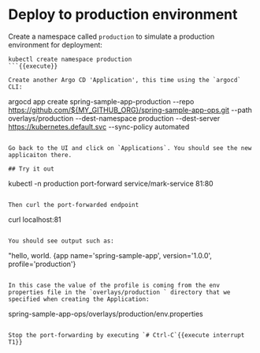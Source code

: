 # Deploy to production environment

Create a namespace called `production` to simulate a production environment for deployment:

```
kubectl create namespace production
```{{execute}}

Create another Argo CD 'Application', this time using the `argocd` CLI:
```
argocd app create spring-sample-app-production --repo https://github.com/${MY_GITHUB_ORG}/spring-sample-app-ops.git --path overlays/production --dest-namespace production --dest-server https://kubernetes.default.svc --sync-policy automated
```{{execute}}

Go back to the UI and click on `Applications`. You should see the new applicaiton there.

## Try it out
```
kubectl -n production port-forward service/mark-service 81:80
```{{execute T1}}

Then curl the port-forwarded endpoint
```
curl localhost:81
```{{execute T2}}

You should see output such as:
```
"hello, world.  {app name='spring-sample-app', version='1.0.0', profile='production'}
```

In this case the value of the profile is coming from the env properties file in the `overlays/production ` directory that we specified when creating the Application:
```
spring-sample-app-ops/overlays/production/env.properties
```{{execute}}

Stop the port-forwarding by executing `# Ctrl-C`{{execute interrupt T1}}








